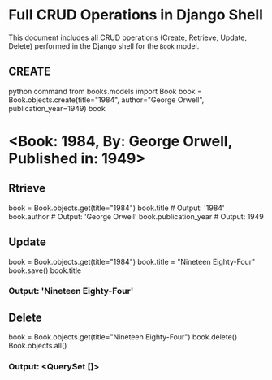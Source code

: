 
# Full CRUD Operations in Django Shell

This document includes all CRUD operations (Create, Retrieve, Update, Delete) performed in the Django shell for the `Book` model.

## CREATE
python command
from books.models import Book
book = Book.objects.create(title="1984", author="George Orwell", publication_year=1949)
book
# <Book: 1984, By: George Orwell, Published in: 1949>

## Rtrieve
book = Book.objects.get(title="1984")
book.title       # Output: '1984'
book.author      # Output: 'George Orwell'
book.publication_year  # Output: 1949

## Update 
book = Book.objects.get(title="1984")
book.title = "Nineteen Eighty-Four"
book.save()
book.title
### Output: 'Nineteen Eighty-Four'

## Delete

book = Book.objects.get(title="Nineteen Eighty-Four")
book.delete()
Book.objects.all()
### Output: <QuerySet []>